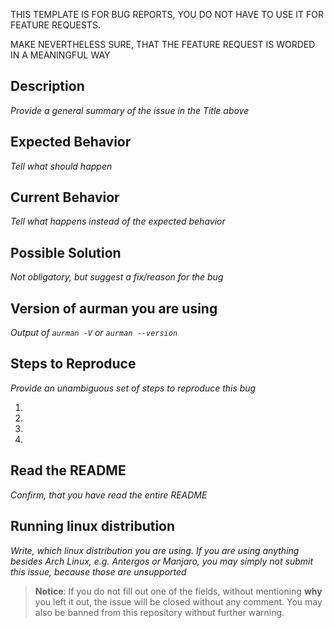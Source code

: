 THIS TEMPLATE IS FOR BUG REPORTS,
YOU DO NOT HAVE TO USE IT FOR FEATURE REQUESTS.

MAKE NEVERTHELESS SURE, THAT THE FEATURE REQUEST IS WORDED IN A MEANINGFUL WAY

## Description
_Provide a general summary of the issue in the Title above_

## Expected Behavior
_Tell what should happen_

## Current Behavior
_Tell what happens instead of the expected behavior_

## Possible Solution
_Not obligatory, but suggest a fix/reason for the bug_

## Version of aurman you are using
_Output of `aurman -V` or `aurman --version`_

## Steps to Reproduce
_Provide an unambiguous set of steps to reproduce this bug_

1.
2.
3.
4.

## Read the README
_Confirm, that you have read the entire README_

## Running linux distribution
_Write, which linux distribution you are using.
If you are using anything besides Arch Linux, e.g. Antergos or Manjaro, you may simply not submit this issue, because those are unsupported_

> **Notice**: If you do not fill out one of the fields, without mentioning **why** you left it out, the issue will be closed without any comment.
You may also be banned from this repository without further warning.
